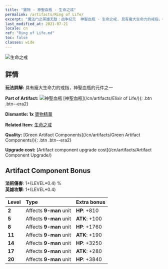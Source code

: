 ```yaml
---
title: "寶物 - 神聖血瓶 - 生命之戒"
permalink: /artifacts/Ring of Life/
excerpt: "魔法门之英雄无敌：战争纪元  神聖血瓶 - 生命之戒. 具有龐大生命力的戒指，神聖血瓶的元件之一"
last_modified_at: 2021-07-21
locale: cn
ref: "Ring of Life.md"
toc: false
classes: wide
---
```


 ![生命之戒](/images/t/artifact_40112.png)



## 詳情

 **玩法詳解:** 具有龐大生命力的戒指，神聖血瓶的元件之一

 **Part of Artifact:** ![神聖血瓶](/images/t/icon_artifact_11.png) [神聖血瓶](/cn/artifacts/Elixir of Life/){: .btn .btn--era2}

 **Dismantle: 1x** [寶物精華](/cn/Items/con_905/)

 **Related Item**: [生命之戒](/cn/Items/art_107/)

 **Quality:** [Green Artifact Components](/cn/artifacts/Green Artifact Components/){: .btn .btn--era2}

 **Upgrade cost:** [Artifact component upgrade cost](/cn/artifacts/Artifact Component Upgrade/)

## Artifact Component Bonus

  **法術傷害**: 1+(LEVEL\*0.4) %<br/>**英雄攻擊**: 1+(LEVEL\*0.4)

  |  Level  | Type |    Extra bonus  | 
  |:--------|:-----|:----------------| 
  | **2** | Affects **9-man** unit | **HP**: +810 | 
  | **5** | Affects **9-man** unit | **ATK**: +100 | 
  | **8** | Affects **9-man** unit | **HP**: +1760 | 
  | **11** | Affects **9-man** unit | **ATK**: +190 | 
  | **14** | Affects **9-man** unit | **HP**: +3250 | 
  | **17** | Affects **9-man** unit | **ATK**: +280 | 
  | **20** | Affects **9-man** unit | **HP**: +3840 | 

